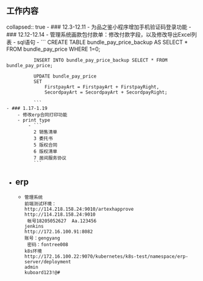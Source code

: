 ## 工作内容
collapsed:: true
	- ### 12.3-12.11
		- 为品之鉴小程序增加手机验证码登录功能
	- ### 12.12-12.14
		- 管理系统画款包付款单：修改付款字段，以及修改导出Excel列表
		- sql语句
			- ```
			  CREATE TABLE bundle_pay_price_backup AS SELECT * FROM bundle_pay_price WHERE 1=0;
			  
			  INSERT INTO bundle_pay_price_backup SELECT * FROM bundle_pay_price;
			  
			  UPDATE bundle_pay_price
			  SET 
			      FirstpayArt = FirstpayArt + FirstpayRight,
			      SecordpayArt = SecordpayArt + SecordpayRight;
			  
			  ```
	- ### 1.17-1.19
		- 修改erp合同打印功能
		- print type
			- ```
			  2 销售清单
			  3 委托书
			  5 版权合同
			  6 版权清单
			  7 居间服务协议
			  ```
- ## erp
	- ```
	  管理系统
	  前端测试环境：
	  http://114.218.158.24:9010/artexhapprove
	  http://114.218.158.24:9010  
	   帐号18205052627  Aa.123456
	  jenkins
	  http://172.16.100.91:8082
	  账号：gengyang
	   密码：fontree008
	  k8s环境
	  http://172.16.100.22:9070/kubernetes/k8s-test/namespace/erp-server/deployment
	  admin
	  kuboard123!@#
	  ```